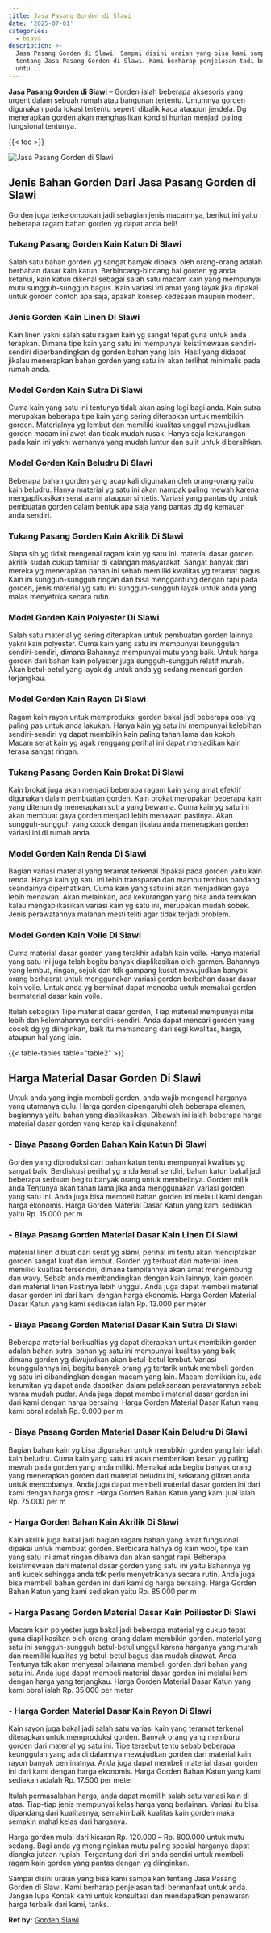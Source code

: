 ```yaml
---
title: Jasa Pasang Gorden di Slawi
date: '2025-07-01'
categories:
  - biaya
description: >-
  Jasa Pasang Gorden di Slawi. Sampai disini uraian yang bisa kami sampaikan
  tentang Jasa Pasang Gorden di Slawi. Kami berharap penjelasan tadi bermanfaat
  untu...
---
```


**Jasa Pasang Gorden di Slawi** – Gorden ialah beberapa aksesoris yang urgent dalam sebuah rumah atau bangunan tertentu. Umumnya gorden digunakan pada lokasi tertentu seperti dibalik kaca ataupun jendela. Dg menerapkan gorden akan menghasilkan kondisi hunian menjadi paling fungsional tentunya.

{{< toc >}}

![Jasa Pasang Gorden di Slawi](/images/pasang-gorden-murah04.png)

## Jenis Bahan Gorden Dari Jasa Pasang Gorden di Slawi

Gorden juga terkelompokan jadi sebagian jenis macamnya, berikut ini yaitu beberapa ragam bahan gorden yg dapat anda beli!

### Tukang Pasang Gorden Kain Katun Di Slawi

Salah satu bahan gorden yg sangat banyak dipakai oleh orang-orang adalah berbahan dasar kain katun. Berbincang-bincang hal gorden yg anda ketahui, kain katun dikenal sebagai salah satu macam kain yang mempunyai mutu sungguh-sungguh bagus. Kain variasi ini amat yang layak jika dipakai untuk gorden contoh apa saja, apakah konsep kedesaan maupun modern.

### Jenis Gorden Kain Linen Di Slawi

Kain linen yakni salah satu ragam kain yg sangat tepat guna untuk anda terapkan. Dimana tipe kain yang satu ini mempunyai keistimewaan sendiri-sendiri diperbandingkan dg gorden bahan yang lain. Hasil yang didapat jikalau menerapkan bahan gorden yang satu ini akan terlihat minimalis pada rumah anda.

### Model Gorden Kain Sutra Di Slawi

Cuma kain yang satu ini tentunya tidak akan asing lagi bagi anda. Kain sutra merupakan beberapa tipe kain yang sering diterapkan untuk membikin gorden. Materialnya yg lembut dan memiliki kualitas unggul mewujudkan gorden macam ini awet dan tidak mudah rusak. Hanya saja kekurangan pada kain ini yakni warnanya yang mudah luntur dan sulit untuk dibersihkan.

### Model Gorden Kain Beludru Di Slawi

Beberapa bahan gorden yang acap kali digunakan oleh orang-orang yaitu kain beludru. Hanya material yg satu ini akan nampak paling mewah karena mengaplikasikan serat alami ataupun sintetis. Variasi yang pantas dg untuk pembuatan gorden dalam bentuk apa saja yang pantas dg dg kemauan anda sendiri.

### Tukang Pasang Gorden Kain Akrilik Di Slawi

Siapa sih yg tidak mengenal ragam kain yg satu ini. material dasar gorden akrilik sudah cukup familiar di kalangan masyarakat. Sangat banyak dari mereka yg menerapkan bahan ini sebab memiliki kwalitas yg teramat bagus. Kain ini sungguh-sungguh ringan dan bisa menggantung dengan rapi pada gorden, jenis material yg satu ini sungguh-sungguh layak untuk anda yang malas menyetrika secara rutin.

### Model Gorden Kain Polyester Di Slawi

Salah satu material yg sering diterapkan untuk pembuatan gorden lainnya yakni kain polyester. Cuma kain yang satu ini mempunyai keunggulan sendiri-sendiri, dimana Bahannya mempunyai mutu yang baik. Untuk harga gorden dari bahan kain polyester juga sungguh-sungguh relatif murah. Akan betul-betul yang layak dg untuk anda yg sedang mencari gorden terjangkau.

### Model Gorden Kain Rayon Di Slawi

Ragam kain rayon untuk memproduksi gorden bakal jadi beberapa opsi yg paling pas untuk anda lakukan. Hanya kain yg satu ini mempunyai kelebihan sendiri-sendiri yg dapat membikin kain paling tahan lama dan kokoh. Macam serat kain yg agak renggang perihal ini dapat menjadikan kain terasa sangat ringan.

### Tukang Pasang Gorden Kain Brokat Di Slawi

Kain brokat juga akan menjadi beberapa ragam kain yang amat efektif digunakan dalam pembuatan gorden. Kain brokat merupakan beberapa kain yang ditenun dg menerapkan sutra yang bewarna. Cuma kain yg satu ini akan membuat gaya gorden menjadi lebih menawan pastinya. Akan sungguh-sungguh yang cocok dengan jikalau anda menerapkan gorden variasi ini di rumah anda.

### Model Gorden Kain Renda Di Slawi

Bagian variasi material yang teramat terkenal dipakai pada gorden yaitu kain renda. Hanya kain yg satu ini lebih transparan dan mampu tembus pandang seandainya diperhatikan. Cuma kain yang satu ini akan menjadikan gaya lebih menawan. Akan melainkan, ada kekurangan yang bisa anda temukan kalau mengaplikasikan variasi kain yg satu ini, merupakan mudah sobek. Jenis perawatannya malahan mesti teliti agar tidak terjadi problem.

### Model Gorden Kain Voile Di Slawi

Cuma material dasar gorden yang terakhir adalah kain voile. Hanya material yang satu ini juga telah begitu banyak diaplikasikan oleh garmen. Bahannya yang lembut, ringan, sejuk dan tdk gampang kusut mewujudkan banyak orang berhasrat untuk menggunakan variasi gorden berbahan dasar dasar kain voile. Untuk anda yg berminat dapat mencoba untuk memakai gorden bermaterial dasar kain voile.

Itulah sebagian Tipe material dasar gorden, Tiap material mempunyai nilai lebih dan kelemahannya sendiri-sendiri. Anda dapat mencari gorden yang cocok dg yg diinginkan, baik itu memandang dari segi kwalitas, harga, ataupun hal yang lain.

{{< table-tables table="table2" >}}

## Harga Material Dasar Gorden Di Slawi

Untuk anda yang ingin membeli gorden, anda wajib mengenal harganya yang utamanya dulu. Harga gorden dipengaruhi oleh beberapa elemen, bagiannya yaitu bahan yang diaplikasikan. Dibawah ini ialah beberapa harga material dasar gorden yang kerap kali digunakann!

### \- Biaya Pasang Gorden Bahan Kain Katun Di Slawi

Gorden yang diproduksi dari bahan katun tentu mempunyai kwalitas yg sangat baik. Berdiskusi perihal yg anda kenal sendiri, bahan katun bakal jadi beberapa serbuan begitu banyak orang untuk membelinya. Gorden milik anda Tentunya akan tahan lama jika anda menggunakan variasi gorden yang satu ini. Anda juga bisa membeli bahan gorden ini melalui kami dengan harga ekonomis. Harga Gorden Material Dasar Katun yang kami sediakan yaitu Rp. 15.000 per m

### \- Biaya Pasang Gorden Material Dasar Kain Linen Di Slawi

material linen dibuat dari serat yg alami, perihal ini tentu akan menciptakan gorden sangat kuat dan lembut. Gorden yg terbuat dari material linen memiliki kualtias tersendiri, dimana tampilannya akan amat mengembung dan wavy. Sebab anda membandingkan dengan kain lainnya, kain gorden dari material linen Pastinya lebih unggul. Anda juga dapat membeli material dasar gorden ini dari kami dengan harga ekonomis. Harga Gorden Material Dasar Katun yang kami sediakan ialah Rp. 13.000 per meter

### \- Biaya Pasang Gorden Material Dasar Kain Sutra Di Slawi

Beberapa material berkualtias yg dapat diterapkan untuk membikin gorden adalah bahan sutra. bahan yg satu ini mempunyai kualitas yang baik, dimana gorden yg diwujudkan akan betul-betul lembut. Variasi keunggulannya ini, begitu banyak orang yg tertarik untuk membeli gorden yg satu ini dibandingkan dengan macam yang lain. Macam demikian itu, ada kerumitan yg dapat anda dapatkan dalam pelaksanaan perawatannya sebab warna mudah pudar. Anda juga dapat membeli material dasar gorden ini dari kami dengan harga bersaing. Harga Gorden Material Dasar Katun yang kami obral adalah Rp. 9.000 per m

### \- Biaya Pasang Gorden Material Dasar Kain Beludru Di Slawi

Bagian bahan kain yg bisa digunakan untuk membikin gorden yang lain ialah kain beludru. Cuma kain yang satu ini akan memberikan kesan yg paling mewah pada gorden yang anda miliki. Memakai ada begitu banyak orang yang menerapkan gorden dari material beludru ini, sekarang giliran anda untuk mencobanya. Anda juga dapat membeli material dasar gorden ini dari kami dengan harga grosir. Harga Gorden Bahan Katun yang kami jual ialah Rp. 75.000 per m

### \- Harga Gorden Bahan Kain Akrilik Di Slawi

Kain akrilik juga bakal jadi bagian ragam bahan yang amat fungsional dipakai untuk membuat gorden. Berbicara halnya dg kain wool, tipe kain yang satu ini amat ringan dibawa dan akan sangat rapi. Beberapa keistimewaan dari material dasar gorden yang satu ini yaitu Bahannya yg anti kucek sehingga anda tdk perlu menyetrikanya secara rutin. Anda juga bisa membeli bahan gorden ini dari kami dg harga bersaing. Harga Gorden Bahan Katun yang kami sediakan yaitu Rp. 85.000 per m

### \- Harga Pasang Gorden Material Dasar Kain Poiliester Di Slawi

Macam kain polyester juga bakal jadi beberapa material yg cukup tepat guna diaplikasikan oleh orang-orang dalam membikin gorden. material yang satu ini sungguh-sungguh betul-betul unggul karena harganya yang murah dan memiliki kualitas yg betul-betul bagus dan mudah dirawat. Anda Tentunya tdk akan menyesal bilamana membeli gorden dari bahan yang satu ini. Anda juga dapat membeli material dasar gorden ini melalui kami dengan harga yang terjangkau. Harga Gorden Material Dasar Katun yang kami obral ialah Rp. 35.000 per meter

### \- Harga Gorden Material Dasar Kain Rayon Di Slawi

Kain rayon juga bakal jadi salah satu variasi kain yang teramat terkenal diterapkan untuk memproduksi gorden. Banyak orang yang memburu gorden dari material yg satu ini. Tipe tersebut tentu sebab beberapa keunggulan yang ada di dalamnya mewujudkan gorden dari material kain rayon banyak peminatnya. Anda juga dapat membeli material dasar gorden ini dari kami dengan harga ekonomis. Harga Gorden Bahan Katun yang kami sediakan adalah Rp. 17.500 per meter

Itulah permasalahan harga, anda dapat memilih salah satu variasi kain di atas. Tiap-tiap jenis mempunyai kelas harga yang berlainan. Variasi itu bisa dipandang dari kualitasnya, semakin baik kualitas kain gorden maka semakin mahal kelas dari harganya.

Harga gorden mulai dari kisaran Rp. 120.000 – Rp. 800.000 untuk mutu sedang. Bagi anda yg menginginkan mutu paling spesial harganya dapat diangka jutaan rupiah. Tergantung dari diri anda sendiri untuk membeli ragam kain gorden yang pantas dengan yg diinginkan.

Sampai disini uraian yang bisa kami sampaikan tentang Jasa Pasang Gorden di Slawi. Kami berharap penjelasan tadi bermanfaat untuk anda. Jangan lupa Kontak kami untuk konsultasi dan mendapatkan penawaran harga terbaik dari kami, tanks.

**Ref by:**  [Gorden  Slawi](https://id.wikipedia.org/wiki/Gorden)
